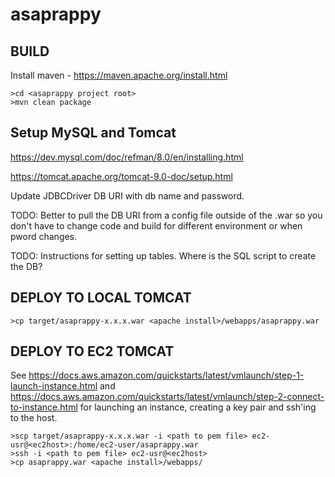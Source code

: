 # asaprappy

## BUILD

Install maven - https://maven.apache.org/install.html

```
>cd <asaprappy project root>
>mvn clean package
```

## Setup MySQL and Tomcat

https://dev.mysql.com/doc/refman/8.0/en/installing.html

https://tomcat.apache.org/tomcat-9.0-doc/setup.html

Update JDBCDriver DB URI with db name and password.

TODO: Better to pull the DB URI from a config file outside of the .war so you don't have to change code and build for different environment or when pword changes.

TODO:  Instructions for setting up tables.  Where is the SQL script to create the DB?  

## DEPLOY TO LOCAL TOMCAT

```
>cp target/asaprappy-x.x.x.war <apache install>/webapps/asaprappy.war
```
## DEPLOY TO EC2 TOMCAT

See https://docs.aws.amazon.com/quickstarts/latest/vmlaunch/step-1-launch-instance.html and https://docs.aws.amazon.com/quickstarts/latest/vmlaunch/step-2-connect-to-instance.html for launching an instance, creating a key pair and ssh'ing to the host.

```
>scp target/asaprappy-x.x.x.war -i <path to pem file> ec2-usr@<ec2host>:/home/ec2-user/asaprappy.war
>ssh -i <path to pem file> ec2-usr@<ec2host>
>cp asaprappy.war <apache install>/webapps/
```
